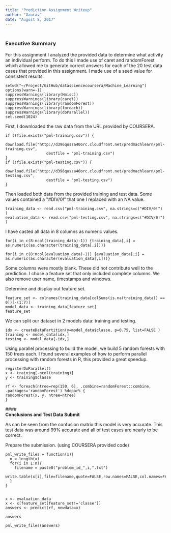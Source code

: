 ```yaml
---
title: "Prediction Assignment Writeup"
author: "Gaurav"
date: "August 8, 2017"
---
```



### <br><b> Executive Summary</b></br>
For this assignment I analyzed the provided data to determine what activity an individual perform. To do this I made use of caret and randomForest which allowed me to generate correct answers for each of the 20 test data cases that provided in this assignment. I made use of a seed value for consistent results. 

```{r}
setwd("~/Project/GitHub/datasciencecoursera/Machine_Learning")
options(warn=-1)
suppressWarnings(library(Hmisc))
suppressWarnings(library(caret))
suppressWarnings(library(randomForest))
suppressWarnings(library(foreach))
suppressWarnings(library(doParallel))
set.seed(1024)
```

First, I downloaded the raw data from the URL provided by COURSERA.

```{r}
if (!file.exists("pml-training.csv")) {
    download.file("http://d396qusza40orc.cloudfront.net/predmachlearn/pml-training.csv", 
                  destfile = "pml-training.csv")
}
if (!file.exists("pml-testing.csv")) {
    download.file("http://d396qusza40orc.cloudfront.net/predmachlearn/pml-testing.csv", 
                  destfile = "pml-testing.csv")
}
```

Then loaded both data from the provided training and test data. Some values contained a "#DIV/0!" that one I replaced with an NA value.

```{r}
training_data <- read.csv("pml-training.csv", na.strings=c("#DIV/0!") )
evaluation_data <- read.csv("pml-testing.csv", na.strings=c("#DIV/0!") )
```

I have casted all data in 8 columns as numeric values.

```{r}
for(i in c(8:ncol(training_data)-1)) {training_data[,i] = as.numeric(as.character(training_data[,i]))}

for(i in c(8:ncol(evaluation_data)-1)) {evaluation_data[,i] = as.numeric(as.character(evaluation_data[,i]))}
```

Some columns were mostly blank. These did not contribute well to the prediction. I chose a feature set that only included complete columns. We also remove user name, timestamps and windows.

Determine and display out feature set.

```{r}
feature_set <- colnames(training_data[colSums(is.na(training_data)) == 0])[-(1:7)]
model_data <- training_data[feature_set]
feature_set
```

We can split our dataset in 2 models data: training and testing.

```{r}
idx <- createDataPartition(y=model_data$classe, p=0.75, list=FALSE )
training <- model_data[idx,]
testing <- model_data[-idx,]
```

Using parallel processing to build the model, we build 5 random forests with 150 trees each.  I found several examples of how to perform parallel processing with random forests in R, this provided a great speedup.

```{r}
registerDoParallel()
x <- training[-ncol(training)]
y <- training$classe

rf <- foreach(ntree=rep(150, 6), .combine=randomForest::combine, .packages='randomForest') %dopar% {
randomForest(x, y, ntree=ntree) 
}
```

####<br><b>Conclusions and Test Data Submit</b>

As can be seen from the confusion matrix this model is very accurate. This test data was around 99% accurate and all of test cases are nearly to be correct.

Prepare the submission. (using COURSERA provided code)

```{r}
pml_write_files = function(x){
  n = length(x)
  for(i in 1:n){
    filename = paste0("problem_id_",i,".txt")
    write.table(x[i],file=filename,quote=FALSE,row.names=FALSE,col.names=FALSE)
  }
}


x <- evaluation_data
x <- x[feature_set[feature_set!='classe']]
answers <- predict(rf, newdata=x)

answers

pml_write_files(answers)
```